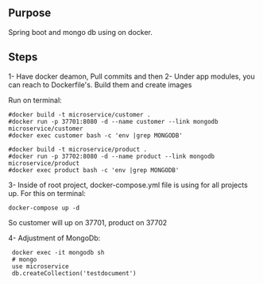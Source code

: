 ## Purpose

Spring boot and mongo db using on docker. 

## Steps 
1- Have docker deamon, Pull commits and then 
2- Under app modules, you can reach to Dockerfile's. Build them and create images

Run on terminal:

    #docker build -t microservice/customer .
    #docker run -p 37701:8080 -d --name customer --link mongodb microservice/customer
    #docker exec customer bash -c 'env |grep MONGODB'

    #docker build -t microservice/product .
    #docker run -p 37702:8080 -d --name product --link mongodb microservice/product
    #docker exec product bash -c 'env |grep MONGODB'

3- Inside of root project, docker-compose.yml file is using for all projects up. For this on terminal:

    docker-compose up -d 

So customer will up on 37701, product on 37702

4- Adjustment of MongoDb:

     docker exec -it mongodb sh
     # mongo
     use microservice
     db.createCollection('testdocument')
     
     


